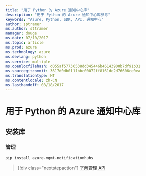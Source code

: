```yaml
---
title: "用于 Python 的 Azure 通知中心库"
description: "用于 Python 的 Azure 通知中心库参考"
keywords: "Azure, Python, SDK, API, 通知中心"
author: sptramer
ms.author: sttramer
manager: douge
ms.date: 07/10/2017
ms.topic: article
ms.prod: azure
ms.technology: azure
ms.devlang: python
ms.service: multiple
ms.openlocfilehash: d055af57736538dd345446b46143900b7df91b31
ms.sourcegitcommit: 3617d0db0111bbc00072ff8161de2d76606ce0ea
ms.translationtype: HT
ms.contentlocale: zh-CN
ms.lasthandoff: 08/18/2017
---
```

# <a name="azure-notification-hubs-libraries-for-python"></a>用于 Python 的 Azure 通知中心库

## <a name="install-the-libraries"></a>安装库


### <a name="management"></a>管理

```bash
pip install azure-mgmt-notificationhubs
```

> [!div class="nextstepaction"]
> [了解管理 API](/python/api/overview/azure/notificationhubs/managementlibrary)
